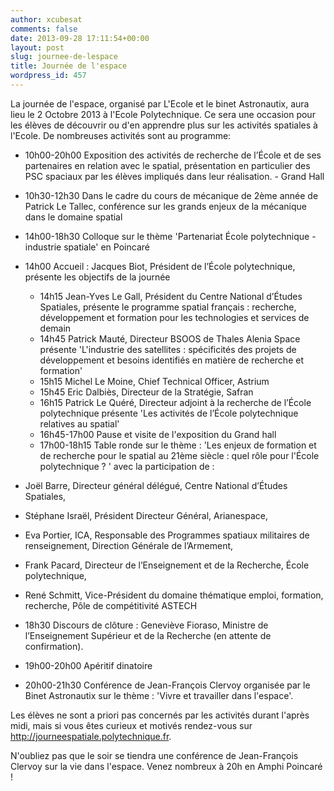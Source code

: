 ```yaml
---
author: xcubesat
comments: false
date: 2013-09-28 17:11:54+00:00
layout: post
slug: journee-de-lespace
title: Journée de l'espace
wordpress_id: 457
---
```


La journée de l'espace, organisé par L'Ecole et le binet Astronautix, aura lieu le 2 Octobre 2013 à l'Ecole Polytechnique. Ce sera une occasion pour les élèves de découvrir ou d'en apprendre plus sur les activités spatiales à l'Ecole. De nombreuses activités sont au programme:

  * 10h00-20h00 Exposition des activités de recherche de l’École et de ses partenaires en relation avec le spatial, présentation en particulier des PSC spaciaux par les élèves impliqués dans leur réalisation. - Grand Hall
  * 10h30-12h30 Dans le cadre du cours de mécanique de 2ème année de Patrick Le Tallec, conférence sur les grands enjeux de la mécanique dans le domaine spatial
  * 14h00-18h30 Colloque sur le thème 'Partenariat École polytechnique - industrie spatiale' en Poincaré
  * 14h00 Accueil : Jacques Biot, Président de l’École polytechnique, présente les objectifs de la journée

    * 14h15 Jean-Yves Le Gall, Président du Centre National d’Études Spatiales, présente le programme spatial français : recherche, développement et formation pour les technologies et services de demain
    * 14h45 Patrick Mauté, Directeur BSOOS de Thales Alenia Space présente 'L'industrie des satellites : spécificités des projets de développement et besoins identifiés en matière de recherche et formation'
    * 15h15 Michel Le Moine, Chief Technical Officer, Astrium
    * 15h45 Eric Dalbiès, Directeur de la Stratégie, Safran
    * 16h15 Patrick Le Quéré, Directeur adjoint à la recherche de l’École polytechnique présente 'Les activités de l’École polytechnique relatives au spatial'
    * 16h45-17h00 Pause et visite de l'exposition du Grand hall
    * 17h00-18h15 Table ronde sur le thème : 'Les enjeux de formation et de recherche pour le spatial au 21ème siècle : quel rôle pour l'École polytechnique ? ' avec la participation de :
  * Joël Barre, Directeur général délégué, Centre National d’Études Spatiales,
  * Stéphane Israël, Président Directeur Général, Arianespace,
  * Eva Portier, ICA, Responsable des Programmes spatiaux militaires de renseignement, Direction Générale de l’Armement,
  * Frank Pacard, Directeur de l’Enseignement et de la Recherche, École polytechnique,
  * René Schmitt, Vice-Président du domaine thématique emploi, formation, recherche, Pôle de compétitivité ASTECH
  * 18h30 Discours de clôture : Geneviève Fioraso, Ministre de l’Enseignement Supérieur et de la Recherche (en attente de confirmation).
  * 19h00-20h00 Apéritif dinatoire
  * 20h00-21h30 Conférence de Jean-François Clervoy organisée par le Binet Astronautix sur le thème : 'Vivre et travailler dans l'espace'.

Les élèves ne sont a priori pas concernés par les activités durant l'après midi, mais si vous êtes curieux et motivés rendez-vous sur http://journeespatiale.polytechnique.fr.

N'oubliez pas que le soir se tiendra une conférence de Jean-François Clervoy sur la vie dans l'espace. Venez nombreux à 20h en Amphi Poincaré !
